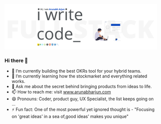 [![arunabharjun.com](https://github.com/arunabharjun/arunabharjun/blob/master/profile_readme.png "arunabharjun.com")](https://arunabharjun.com)

### Hi there 👋
 
- 🔭 I’m currently building the best OKRs tool for your hybrid teams.
- 🌱 I’m currently learning how the stockmarket and everything related works.
- 💬 Ask me about the secret behind bringing products from ideas to life.
- 📫 How to reach me: visit www.arunabharjun.com
- 😄 Pronouns: Coder, product guy, UX Specialist, the list keeps going on ...
- ⚡ Fun fact: One of the most powerful yet ignored thought is - "Focusing on 'great ideas' in a sea of,good ideas' makes you unique"
